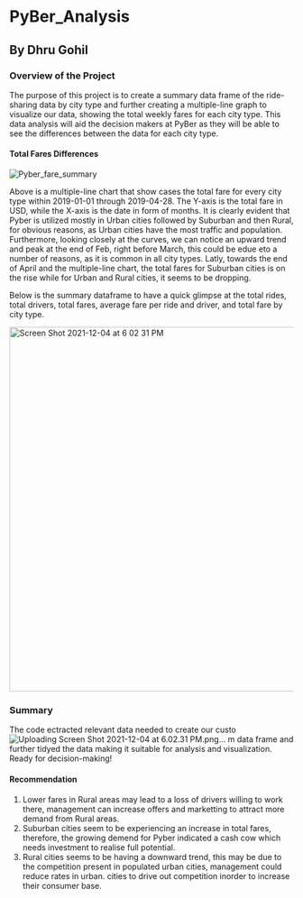 # PyBer_Analysis
## By Dhru Gohil

### Overview of the Project
The purpose of this project is to create a summary data frame of the ride-sharing data by city type and further creating a multiple-line graph to visualize our data, showing the total weekly fares for each city type. This data analysis will aid the decision makers at PyBer as they will be able to see the differences between the data for each city type.


#### Total Fares Differences
![Pyber_fare_summary](https://user-images.githubusercontent.com/93164021/144726823-e2c49035-2cbc-49bf-bd87-2f12de3b9fed.png)

Above is a multiple-line chart that show cases the total fare for every city type within 2019-01-01 through 2019-04-28. The Y-axis is the total fare in USD, while the X-axis is the date in form of months. It is clearly evident that Pyber is utilized mostly in Urban cities followed by Suburban and then Rural, for obvious reasons, as Urban cities have the most traffic and population. 
Furthermore, looking closely at the curves, we can notice an upward trend and peak at the end of Feb, right before March, this could be edue eto a number of reasons, as it is common in all city types.
Latly, towards the end of April and the multiple-line chart, the total fares for Suburban cities is on the rise while for Urban and Rural cities, it seems to be dropping.

Below is the summary dataframe to have a quick glimpse at the total rides, total drivers, total fares, average fare per ride and driver, and total fare by city type.

<img width="647" alt="Screen Shot 2021-12-04 at 6 02 31 PM" src="https://user-images.githubusercontent.com/93164021/144727225-61f01c62-2106-49b0-9c2a-815a27dbb264.png">


### Summary
The code ectracted relevant data needed to create our custo![Uploading Screen Shot 2021-12-04 at 6.02.31 PM.png…]()
m data frame and further tidyed the data making it suitable for analysis and visualization. Ready for decision-making!

#### Recommendation
1. Lower fares in Rural areas may lead to a loss of drivers willing to work there, management can increase offers and marketting to attract more demand from Rural areas.
2. Suburban cities seem to be experiencing an increase in total fares, therefore, the growing demend for Pyber indicated a cash cow which needs investment to realise full potential.
3. Rural cities seems to be having a downward trend, this may be due to the competition present in populated urban cities, management could reduce rates in urban. cities to drive out competition inorder to increase their consumer base.
